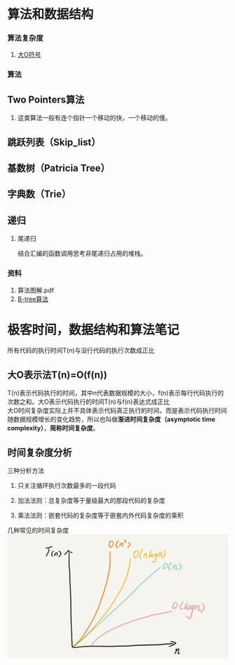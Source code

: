 # 算法和数据结构

### 算法复杂度

1. [大O符号](https://zh.wikipedia.org/wiki/大O符号)

### 算法

## Two Pointers算法

1. 这类算法一般有连个指针一个移动的快，一个移动的慢。

## 跳跃列表（Skip\_list）

## 基数树（Patricia Tree）

## 字典数（Trie）

## 递归

1. 尾递归

   结合汇编的函数调用思考非尾递归占用的堆栈。

### 资料

1. 算法图解.pdf
2. [B-tree算法](https://app.yinxiang.com/Home.action#n=86acf6b9-f0b6-4c47-870b-4b79b6c4156d&b=32cccf62-d147-4d2b-b214-8711933da868&ses=4&sh=1&sds=5&)


# 极客时间，数据结构和算法笔记
所有代码的执行时间T(n)与没行代码的执行次数成正比

## 大O表示法T(n)=O(f(n))
T(n)表示代码执行的时间，其中n代表数据规模的大小，f(n)表示每行代码执行的次数之和。大O表示代码执行的时间T(n)与f(n)表达式成正比  
大O时间复杂度实际上并不具体表示代码真正执行的时间，而是表示代码执行时间随数据规模增长的变化趋势，所以也叫做**渐进时间复杂度（asymptotic time complexity）**，**简称时间复杂度**。

## 时间复杂度分析

三种分析方法

1. 只关注循环执行次数最多的一段代码

2. 加法法则：总复杂度等于量级最大的那段代码的复杂度

3. 乘法法则：嵌套代码的复杂度等于嵌套内外代码复杂度的乘积

几种常见的时间复杂度
![](assets/image/几种常见的时间复杂度.jpg)